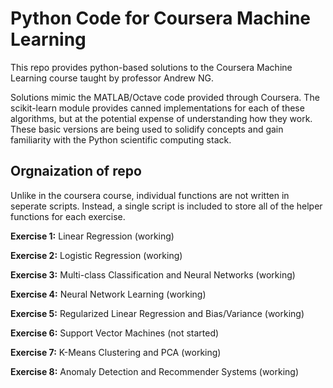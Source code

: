 # Python Code for Coursera Machine Learning

This repo provides python-based solutions to the Coursera Machine Learning
course taught by professor Andrew NG.

Solutions mimic the MATLAB/Octave code provided through Coursera. The scikit-learn module provides canned implementations for each of these algorithms, but at the potential expense of understanding how they work. These basic versions are being used to solidify concepts and gain familiarity with the Python scientific computing stack.

## Orgnaization of repo
Unlike in the coursera course, individual functions are not written in seperate
scripts. Instead, a single script is included to store all of the helper
functions for each exercise.


**Exercise 1:** Linear Regression (working)

**Exercise 2:** Logistic Regression (working)

**Exercise 3:** Multi-class Classification and Neural Networks (working)

**Exercise 4:** Neural Network Learning (working)

**Exercise 5:** Regularized Linear Regression and Bias/Variance (working)

**Exercise 6:** Support Vector Machines (not started)

**Exercise 7:** K-Means Clustering and PCA (working)

**Exercise 8:** Anomaly Detection and Recommender Systems (working)

